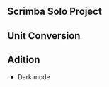 Scrimba Solo Project
---------------------

Unit Conversion
-------------------
  Adition
----------------------
+ Dark mode